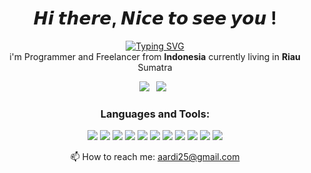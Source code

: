 
<h1 align="center">𝙃𝙞 𝙩𝙝𝙚𝙧𝙚, 𝙉𝙞𝙘𝙚 𝙩𝙤 𝙨𝙚𝙚 𝙮𝙤𝙪 !</h1>
<p align="center">
<a href="https://git.io/typing-svg"><img src="https://readme-typing-svg.demolab.com?font=Fira+Code&size=25&pause=1000&center=true&width=435&lines=Welcome+to+my+page" alt="Typing SVG" /></a>
 <br> i'm Programmer and Freelancer from <b>Indonesia</b> currently living in <b>Riau</b> Sumatra 
</p>
<!--[![Anurag's GitHub stats](https://github-readme-stats-ardiansyah25.vercel.app/api?username=ardiansyah25&show_icons=true&theme=gruvbox)](https://github.com/ardiansyah25/github-readme-stats)
[![Top Langs](https://github-readme-stats-ardiansyah25.vercel.app/api/top-langs/?username=ardiansyah25&theme=synthwave)](https://github.com/ardiansyah25/github-readme-stats)-->
<p align="center">
  <a href="https://linkedin.com/in/ardiansyahskomprofil" target="blank"><img src="https://img.shields.io/badge/LinkedIn-0077B5?style=for-the-badge&logo=linkedin&logoColor=white" /></a>&ensp;
 <a href="https://instagram.com/aardii25" target="blank"><img  src="https://img.shields.io/badge/Instagram-E4405F?style=for-the-badge&logo=instagram&logoColor=white" /></a>&ensp;
</p>
<!-- <p align="center">
     <img height=200 align="center" src="https://github-readme-stats-ardiansyah25.vercel.app/api/top-langs?username=ardiansyah25&layout=compact&langs_count=8&card_width=320" />
</p> -->

<h3 align="center">Languages and Tools:</h3>
<p align="center"> 
   <img src="https://img.shields.io/badge/VSCode-0078D4?style=for-the-badge&logo=visual%20studio%20code&logoColor=white">
   <img src="https://img.shields.io/badge/Visual_Studio-5C2D91?style=for-the-badge&logo=visual%20studio&logoColor=white">
   <img src="https://img.shields.io/badge/HTML5-E34F26?style=for-the-badge&logo=html5&logoColor=white">
   <img src="https://img.shields.io/badge/CSS3-1572B6?style=for-the-badge&logo=css3&logoColor=white">
   <img src="https://img.shields.io/badge/JavaScript-323330?style=for-the-badge&logo=javascript&logoColor=F7DF1E">
   <img src="https://img.shields.io/badge/PHP-777BB4?style=for-the-badge&logo=php&logoColor=white">
   <img src="https://img.shields.io/badge/Codeigniter-EF4223?style=for-the-badge&logo=codeigniter&logoColor=white">
   <img src="https://img.shields.io/badge/Laravel-FF2D20?style=for-the-badge&logo=laravel&logoColor=white">
   <img src="https://img.shields.io/badge/C%23-239120?style=for-the-badge&logo=c-sharp&logoColor=white">
   <img src="https://img.shields.io/badge/Kotlin-0095D5?&style=for-the-badge&logo=kotlin&logoColor=white">
   <img src="https://img.shields.io/badge/Flutter-02569B?style=for-the-badge&logo=flutter&logoColor=white">
</p>

<p align="center">
  📫 How to reach me: <a href="mailto:aardi25@gmail.com">aardi25@gmail.com</a> 
</p>

<!--
 - 🔭 Now I'm Working As Web Developer
- 🌱 I’m currently learning **Kotlin, Flutter and ASP**
- 🖥️ proficient in using **PHP**
- 📫 any freelance work? contact me

<img src="https://komarev.com/ghpvc/?username=ardiansyah25&label=Profile%20views&color=0e75b6&style=flat" alt="ardiansyah25" />

<h2>Connect With me</h2>
<p>
</p>
-->
<!--
<details>
 <summary> Github Stats</summary>
   <img src="https:/github-readme-stats-six-mu-12.vercel.app/api?username=ardiansyah25&show_icons=true" />
</picture>

</details>

-->










